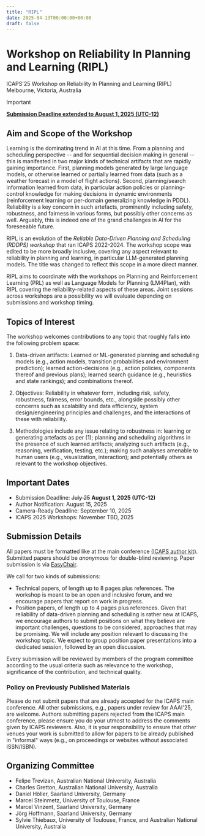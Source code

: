 ```yaml
---
title: "RIPL"
date: 2025-04-13T00:00:00+00:00
draft: false
---
```


# Workshop on Reliability In Planning and Learning (RIPL)

ICAPS'25 Workshop on Reliability In Planning and Learning (RIPL)
Melbourne, Victoria, Australia


> [!IMPORTANT]
> <ins>**Submission Deadline extended to August 1, 2025 (UTC-12)**</ins>

 
## Aim and Scope of the Workshop

Learning is the dominating trend in AI at this time. From a planning and scheduling perspective -- and for sequential decision making in general -- this is manifested in two major kinds of technical artifacts that are rapidly gaining importance. First, planning models generated by large language models, or otherwise learned or partially learned from data (such as a weather forecast in a model of flight actions). Second, planning/search information learned from data, in particular action policies or planning-control knowledge for making decisions in dynamic environments (reinforcement learning or per-domain generalizing knowledge in PDDL). Reliability is a key concern in such artefacts, prominently including safety, robustness, and fairness in various forms, but possibly other concerns as well. Arguably, this is indeed one of the grand challenges in AI for the foreseeable future.

RIPL is an evolution of the *Reliable Data-Driven Planning and Scheduling (RDDPS) workshop* that ran ICAPS 2022-2024. The workshop scope was edited to be more broadly inclusive, covering any aspect relevant to reliability in planning and learning, in particular LLM-generated planning models. The title was changed to reflect this scope in a more direct manner.

RIPL aims to coordinate with the workshops on Planning and Reinforcement Learning (PRL) as well as Language Models for Planning (LM4Plan), with RIPL covering the reliability-related aspects of these areas. Joint sessions across workshops are a possibility we will evaluate depending on submissions and workshop timing.


## Topics of Interest

The workshop welcomes contributions to any topic that roughly falls into the following problem space:

1. Data-driven artifacts: Learned or ML-generated planning and scheduling models (e.g., action models, transition probabilities and environment prediction); learned action-decisions (e.g., action policies, components thereof and previous plans); learned search guidance (e.g., heuristics and state rankings); and combinations thereof.

2. Objectives: Reliability in whatever form, including risk, safety, robustness, fairness, error bounds, etc., alongside possibly other concerns such as scalability and data efficiency, system design/engineering principles and challenges, and the interactions of these with reliability.

3. Methodologies include any issue relating to robustness in: learning or generating artefacts as per (1); planning and scheduling algorithms in the presence of such learned artifacts; analyzing such artifacts (e.g., reasoning, verification, testing, etc.); making such analyses amenable to human users (e.g., visualization, interaction); and potentially others as relevant to the workshop objectives.



## Important Dates

 - Submission Deadline: ~~July 25~~ **August 1, 2025 (UTC-12)**
 - Author Notification: August 15, 2025
 - Camera-Ready Deadline: September 10, 2025
 - ICAPS 2025 Workshops: November TBD, 2025


## Submission Details

All papers must be formatted like at the main conference [(ICAPS author kit)](https://icaps25.icaps-conference.org/files/icaps2025-author-kit.zip). Submitted papers should be *anonymous* for double-blind reviewing. Paper submission is via [EasyChair](https://easychair.org/conferences/?conf=ripl2025).

We call for two kinds of submissions:

- Technical papers, of length up to 8 pages plus references. The workshop is meant to be an open and inclusive forum, and we encourage papers that report on work in progress.
- Position papers, of length up to 4 pages plus references. Given that reliability of data-driven planning and scheduling is rather new at ICAPS, we encourage authors to submit positions on what they believe are important challenges, questions to be considered, approaches that may be promising. We will include any position relevant to discussing the workshop topic. We expect to group position paper presentations into a dedicated session, followed by an open discussion.

Every submission will be reviewed by members of the program committee according to the usual criteria such as relevance to the workshop, significance of the contribution, and technical quality.


### Policy on Previously Published Materials

Please do not submit papers that are already accepted for the ICAPS main conference. All other submissions, e.g., papers under review for AAAI'25, are welcome. Authors submitting papers rejected from the ICAPS main conference, please ensure you do your utmost to address the comments given by ICAPS reviewers. Also, it is your responsibility to ensure that other venues your work is submitted to allow for papers to be already published in "informal" ways (e.g., on proceedings or websites without associated ISSN/ISBN).


## Organizing Committee

- Felipe Trevizan, Australian National University, Australia
- Charles Gretton, Australian National University, Australia
- Daniel Höller, Saarland University, Germany
- Marcel Steinmetz, University of Toulouse, France
- Marcel Vinzent, Saarland University, Germany
- Jörg Hoffmann, Saarland University, Germany
- Sylvie Thiebaux, University of Toulouse, France, and Australian National University, Australia

